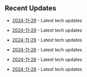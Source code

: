 

## Recent Updates
- [2024-11-29](https://github.com/coslynx/testing/blob/main/tweets/thread-resources-2024-11-29-27171a.md) - Latest tech updates

- [2024-11-29](https://github.com/coslynx/testing/blob/main/tweets/thread-resources-2024-11-29-9f7065.md) - Latest tech updates

- [2024-11-29](https://github.com/coslynx/testing/blob/main/tweets/thread-resources-2024-11-29-9b5e25.md) - Latest tech updates

- [2024-11-28](https://github.com/coslynx/testing/blob/main/tweets/thread-resources-2024-11-28-b341f2.md) - Latest tech updates

- [2024-11-28](https://github.com/coslynx/testing/blob/main/tweets/thread-resources-2024-11-28-6a69b2.md) - Latest tech updates

- [2024-11-28](https://github.com/coslynx/testing/blob/main/tweets/thread-resources-2024-11-28-9c5d35.md) - Latest tech updates